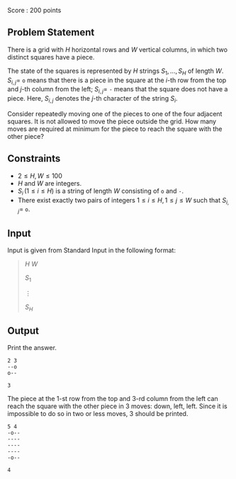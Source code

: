 Score : $200$ points

## Problem Statement

There is a grid with $H$ horizontal rows and $W$ vertical columns, in which two distinct squares have a piece.

The state of the squares is represented by $H$ strings $S_1, \dots, S_H$ of length $W$.  $S_{i, j} =$ `o` means that there is a piece in the square at the $i$-th row from the top and $j$-th column from the left; $S_{i, j} =$ `-` means that the square does not have a piece.  Here, $S_{i, j}$ denotes the $j$-th character of the string $S_i$.

Consider repeatedly moving one of the pieces to one of the four adjacent squares.  It is not allowed to move the piece outside the grid.  How many moves are required at minimum for the piece to reach the square with the other piece?

## Constraints

- $2 \leq H, W \leq 100$
- $H$ and $W$ are integers.
- $S_i \, (1 \leq i \leq H)$ is a string of length $W$ consisting of `o` and `-`.
- There exist exactly two pairs of integers $1 \leq i \leq H, 1 \leq j \leq W$ such that $S_{i, j} =$ `o`.

## Input

Input is given from Standard Input in the following format:

> $H$ $W$
> 
> $S_1$
> 
> $\vdots$
> 
> $S_H$

## Output

Print the answer.

```input1
2 3
--o
o--
```

```output1
3
```

The piece at the $1$-st row from the top and $3$-rd column from the left can reach the square with the other piece in $3$ moves: down, left, left.  Since it is impossible to do so in two or less moves, $3$ should be printed.

```input2
5 4
-o--
----
----
----
-o--
```

```output2
4
```